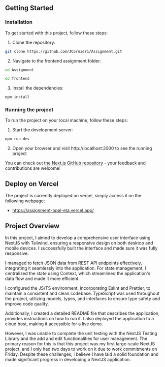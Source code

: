 ## Getting Started

### Installation

To get started with this project, follow these steps:

1. Clone the repository:

```bash
git clone https://github.com/JCornier1/Assignment.git
```

2. Navigate to the frontend assignment folder:

```bash
cd Assignment
```

```bash
cd frontend
```

3. Install the dependencies:

```bash
npm install
```

### Running the project

To run the project on your local machine, follow these steps:

1. Start the development server:

```bash
npm run dev
```

2. Open your browser and visit http://localhost:3000 to see the running project

You can check out [the Next.js GitHub repository](https://github.com/vercel/next.js/) - your feedback and contributions are welcome!

## Deploy on Vercel

The project is currently deployed on vercel, simply access it on the following webpage:

- https://assignment-opal-eta.vercel.app/

## Project Overview

In this project, I aimed to develop a comprehensive user interface using NextJS with Tailwind, ensuring a responsive design on both desktop and mobile devices. I successfully built the interface and made sure it was fully responsive.

I managed to fetch JSON data from REST API endpoints effectively, integrating it seamlessly into the application. For state management, I centralized the state using Context, which streamlined the application's data flow and made it more efficient.

I configured the JS/TS environment, incorporating Eslint and Prettier, to maintain a consistent and clean codebase. TypeScript was used throughout the project, utilizing models, types, and interfaces to ensure type safety and improve code quality.

Additionally, I created a detailed README file that describes the application, provides instructions on how to run it. I also deployed the application to a cloud host, making it accessible for a live demo.

However, I was unable to complete the unit testing with the NextJS Testing Library and the add and edit functionalities for user management. The primary reason for this is that this project was my first large-scale NextJS project, and I only had two days to work on it due to work commitments on Friday. Despite these challenges, I believe I have laid a solid foundation and made significant progress in developing a NextJS application.
